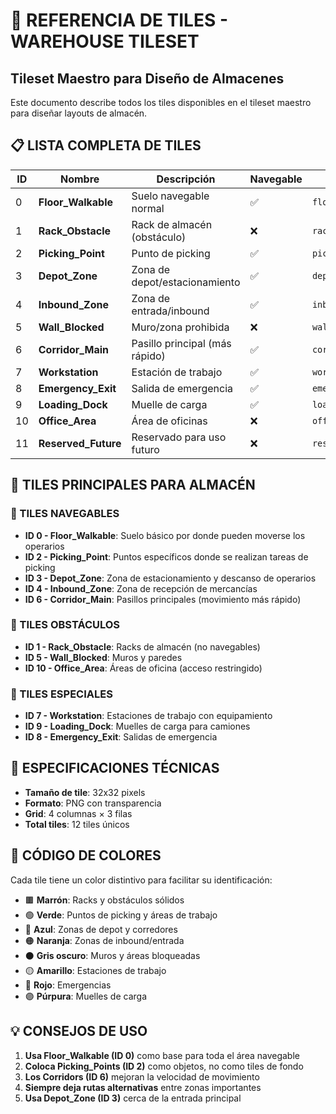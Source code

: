 # 🎨 REFERENCIA DE TILES - WAREHOUSE TILESET

## Tileset Maestro para Diseño de Almacenes

Este documento describe todos los tiles disponibles en el tileset maestro para diseñar layouts de almacén.

## 📋 LISTA COMPLETA DE TILES

| ID | Nombre | Descripción | Navegable | Tipo |
|----|--------|-------------|-----------|------|
| 0 | **Floor_Walkable** | Suelo navegable normal | ✅ | `floor` |
| 1 | **Rack_Obstacle** | Rack de almacén (obstáculo) | ❌ | `rack` |
| 2 | **Picking_Point** | Punto de picking | ✅ | `picking` |
| 3 | **Depot_Zone** | Zona de depot/estacionamiento | ✅ | `depot` |
| 4 | **Inbound_Zone** | Zona de entrada/inbound | ✅ | `inbound` |
| 5 | **Wall_Blocked** | Muro/zona prohibida | ❌ | `wall` |
| 6 | **Corridor_Main** | Pasillo principal (más rápido) | ✅ | `corridor` |
| 7 | **Workstation** | Estación de trabajo | ✅ | `workstation` |
| 8 | **Emergency_Exit** | Salida de emergencia | ✅ | `emergency` |
| 9 | **Loading_Dock** | Muelle de carga | ✅ | `loading` |
| 10 | **Office_Area** | Área de oficinas | ❌ | `office` |
| 11 | **Reserved_Future** | Reservado para uso futuro | ❌ | `reserved` |


## 🎯 TILES PRINCIPALES PARA ALMACÉN

### 🚶 TILES NAVEGABLES
- **ID 0 - Floor_Walkable**: Suelo básico por donde pueden moverse los operarios
- **ID 2 - Picking_Point**: Puntos específicos donde se realizan tareas de picking
- **ID 3 - Depot_Zone**: Zona de estacionamiento y descanso de operarios
- **ID 4 - Inbound_Zone**: Zona de recepción de mercancías
- **ID 6 - Corridor_Main**: Pasillos principales (movimiento más rápido)

### 🚫 TILES OBSTÁCULOS
- **ID 1 - Rack_Obstacle**: Racks de almacén (no navegables)
- **ID 5 - Wall_Blocked**: Muros y paredes
- **ID 10 - Office_Area**: Áreas de oficina (acceso restringido)

### 🔧 TILES ESPECIALES
- **ID 7 - Workstation**: Estaciones de trabajo con equipamiento
- **ID 9 - Loading_Dock**: Muelles de carga para camiones
- **ID 8 - Emergency_Exit**: Salidas de emergencia

## 📏 ESPECIFICACIONES TÉCNICAS

- **Tamaño de tile**: 32x32 pixels
- **Formato**: PNG con transparencia
- **Grid**: 4 columnas × 3 filas
- **Total tiles**: 12 tiles únicos

## 🎨 CÓDIGO DE COLORES

Cada tile tiene un color distintivo para facilitar su identificación:

- 🟫 **Marrón**: Racks y obstáculos sólidos
- 🟢 **Verde**: Puntos de picking y áreas de trabajo
- 🔵 **Azul**: Zonas de depot y corredores
- 🟠 **Naranja**: Zonas de inbound/entrada
- ⚫ **Gris oscuro**: Muros y áreas bloqueadas
- 🟡 **Amarillo**: Estaciones de trabajo
- 🔴 **Rojo**: Emergencias
- 🟣 **Púrpura**: Muelles de carga

## 💡 CONSEJOS DE USO

1. **Usa Floor_Walkable (ID 0)** como base para toda el área navegable
2. **Coloca Picking_Points (ID 2)** como objetos, no como tiles de fondo
3. **Los Corridors (ID 6)** mejoran la velocidad de movimiento
4. **Siempre deja rutas alternativas** entre zonas importantes
5. **Usa Depot_Zone (ID 3)** cerca de la entrada principal

